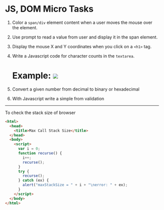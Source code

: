 # JS, DOM Micro Tasks

1. Color a `span/div` element content when a user moves the mouse over the element.

2. Use prompt to read a value from user and display it in the span element.

3. Display the mouse X and Y coordinates when you click on a `<h1>` tag.

4. Write a Javascript code for character counts in the `textarea`.

   # Example: ![](https://miro.medium.com/max/1600/1*1HI4NXCeCz1EiIWcIE_0iQ.gif)

5. Convert a given number from decimal to binary or hexadecimal

6. With Javascript write a simple from validation

---

To check the stack size of browser

```html
<html>
  <head>
    <title>Max Call Stack Size</title>
  </head>
  <body>
    <script>
      var i = 0;
      function recurse() {
        i++;
        recurse();
      }
      try {
        recurse();
      } catch (ex) {
        alert("maxStackSize = " + i + "\nerror: " + ex);
      }
    </script>
  </body>
</html>
```
